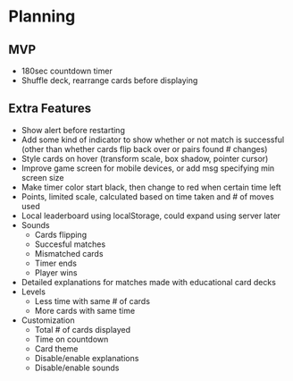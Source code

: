 # Planning

## MVP
- 180sec countdown timer
- Shuffle deck, rearrange cards before displaying

## Extra Features
- Show alert before restarting
- Add some kind of indicator to show whether or not match is successful (other than whether cards flip back over or pairs found # changes)
- Style cards on hover (transform scale, box shadow, pointer cursor)
- Improve game screen for mobile devices, or add msg specifying min screen size
- Make timer color start black, then change to red when certain time left
- Points, limited scale, calculated based on time taken and # of moves used
- Local leaderboard using localStorage, could expand using server later
- Sounds 
    - Cards flipping
    - Succesful matches
    - Mismatched cards
    - Timer ends
    - Player wins
- Detailed explanations for matches made with educational card decks
- Levels
    - Less time with same # of cards
    - More cards with same time
- Customization
    - Total # of cards displayed
    - Time on countdown
    - Card theme
    - Disable/enable explanations
    - Disable/enable sounds